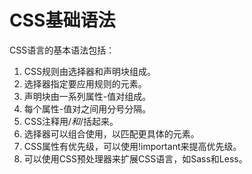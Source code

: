 # CSS基础语法

CSS语言的基本语法包括：

1. CSS规则由选择器和声明块组成。
2. 选择器指定要应用规则的元素。
3. 声明块由一系列属性-值对组成。
4. 每个属性-值对之间用分号分隔。
5. CSS注释用/*和*/括起来。
6. 选择器可以组合使用，以匹配更具体的元素。
7. CSS属性有优先级，可以使用!important来提高优先级。
8. 可以使用CSS预处理器来扩展CSS语言，如Sass和Less。
